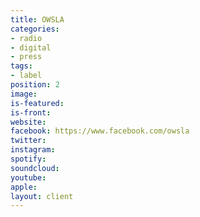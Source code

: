 ```yaml
---
title: OWSLA
categories:
- radio
- digital
- press
tags:
- label
position: 2
image: 
is-featured: 
is-front: 
website: 
facebook: https://www.facebook.com/owsla
twitter: 
instagram: 
spotify: 
soundcloud: 
youtube: 
apple: 
layout: client
---
```


